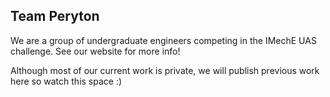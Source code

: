 ## Team Peryton

We are a group of undergraduate engineers competing in the IMechE UAS challenge. See our website for more info!

Although most of our current work is private, we will publish previous work here so watch this space :)
